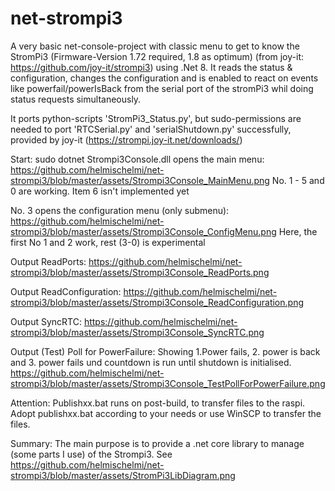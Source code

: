 # net-strompi3
A very basic net-console-project with classic menu to get to know the StromPi3 (Firmware-Version 1.72 required, 1.8 as optimum) (from joy-it: https://github.com/joy-it/strompi3) using .Net 8.
It reads the status & configuration, changes the configuration and is enabled to react on events like powerfail/powerIsBack from the serial port of the stromPi3 whil doing status requests simultaneously.

It ports python-scripts 'StromPi3_Status.py', but sudo-permissions are needed to port 'RTCSerial.py' and 'serialShutdown.py' successfully,
provided by joy-it (https://strompi.joy-it.net/downloads/)

Start: sudo dotnet Strompi3Console.dll
opens the main menu: https://github.com/helmischelmi/net-strompi3/blob/master/assets/Strompi3Console_MainMenu.png
No. 1 - 5 and 0 are working. Item 6 isn't implemented yet

No. 3 opens the configuration menu (only submenu): 
https://github.com/helmischelmi/net-strompi3/blob/master/assets/Strompi3Console_ConfigMenu.png
Here, the first No 1 and 2 work, rest (3-0) is experimental

Output ReadPorts:
https://github.com/helmischelmi/net-strompi3/blob/master/assets/Strompi3Console_ReadPorts.png

Output ReadConfiguration:
https://github.com/helmischelmi/net-strompi3/blob/master/assets/Strompi3Console_ReadConfiguration.png

Output SyncRTC:
https://github.com/helmischelmi/net-strompi3/blob/master/assets/Strompi3Console_SyncRTC.png

Output (Test) Poll for PowerFailure:
Showing 1.Power fails, 2. power is back and 3. power fails und countdown is run until shutdown is initialised.
https://github.com/helmischelmi/net-strompi3/blob/master/assets/Strompi3Console_TestPollForPowerFailure.png

Attention: Publishxx.bat runs on post-build, to transfer files to the raspi.
Adopt publishxx.bat according to your needs or use WinSCP to transfer the files.

Summary: The main purpose is to provide a .net core library to manage (some parts I use) of the Strompi3.
See https://github.com/helmischelmi/net-strompi3/blob/master/assets/StromPi3LibDiagram.png


